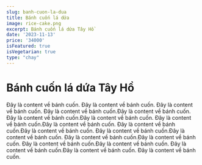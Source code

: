```yaml
---
slug: banh-cuon-la-dua
title: Bánh cuốn lá dứa
image: rice-cake.png
excerpt: Bánh cuốn lá dứa Tây Hồ
date: '2023-11-13'
price: '34000'
isFeatured: true
isVegetarian: true
type: "chay"
---
```

# Bánh cuốn lá dứa Tây Hồ

Đây là content về bánh cuốn. Đây là content về bánh cuốn. Đây là content về bánh cuốn. Đây là content về bánh cuốn.Đây là content về bánh cuốn. Đây là content về bánh cuốn.Đây là content về bánh cuốn. Đây là content về bánh cuốn.Đây là content về bánh cuốn. Đây là content về bánh cuốn.Đây là content về bánh cuốn. Đây là content về bánh cuốn.Đây là content về bánh cuốn. Đây là content về bánh cuốn.Đây là content về bánh cuốn. Đây là content về bánh cuốn.Đây là content về bánh cuốn. Đây là content về bánh cuốn.Đây là content về bánh cuốn. Đây là content về bánh cuốn.